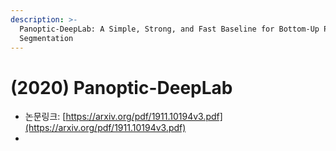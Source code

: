 ```yaml
---
description: >-
  Panoptic-DeepLab: A Simple, Strong, and Fast Baseline for Bottom-Up Panoptic
  Segmentation
---
```


# \(2020\) Panoptic-DeepLab

* 논문링크: [https://arxiv.org/pdf/1911.10194v3.pdf](https://arxiv.org/pdf/1911.10194v3.pdf)
* 
